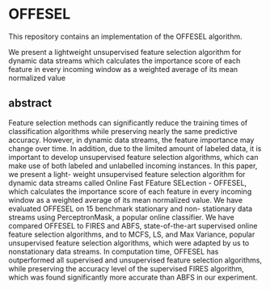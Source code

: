 # OFFESEL

This repository contains an implementation of the OFFESEL algorithm.

We present a lightweight unsupervised feature selection algorithm for dynamic data streams which calculates the importance score of each feature in every incoming window as a weighted average of its mean normalized value

## abstract
Feature selection methods can significantly reduce the training times of classification algorithms while preserving nearly the same predictive accuracy. However, in dynamic data streams, the feature importance may change over time. In addition, due to the limited amount of labeled data, it is important to develop unsupervised feature selection algorithms, which can make use of both labeled and unlabelled incoming instances. In this paper, we present a light- weight unsupervised feature selection algorithm for dynamic data streams called Online Fast FEature SELection - OFFESEL, which calculates the importance score of each feature in every incoming window as a weighted average of its mean normalized value. We have evaluated OFFESEL on 15 benchmark stationary and non- stationary data streams using PerceptronMask, a popular online classifier. We have compared OFFESEL to FIRES and ABFS, state-of-the-art supervised online feature selection algorithms, and to MCFS, LS, and Max Variance, popular unsupervised feature selection algorithms, which were adapted by us to nonstationary data streams. In computation time, OFFESEL has outperformed all supervised and unsupervised feature selection algorithms, while preserving the accuracy level of the supervised FIRES algorithm, which was found significantly more accurate than ABFS in our experiment.
